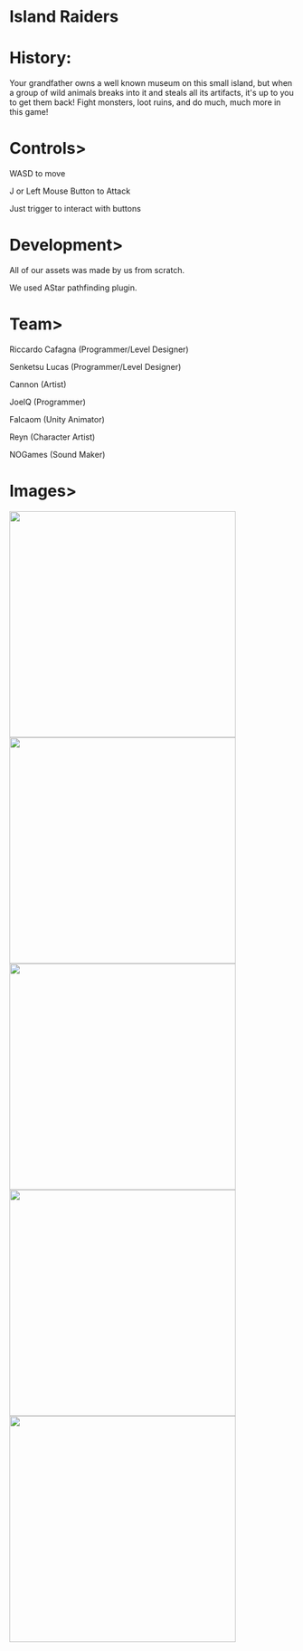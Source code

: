 # Island Raiders

# History: 

Your grandfather owns a well known museum on this small island, but when a group of wild animals breaks into it and steals all its artifacts, it's up to you to get them back! Fight monsters, loot ruins, and do much, much more in this game!

# Controls>

WASD to move

J or Left Mouse Button to Attack

Just trigger to interact with buttons

# Development>
All of our assets was made by us from scratch.

We used AStar pathfinding plugin. 

# Team>

Riccardo Cafagna (Programmer/Level Designer)

Senketsu Lucas (Programmer/Level Designer)

Cannon (Artist)

JoelQ (Programmer)

Falcaom (Unity Animator)

Reyn (Character Artist)

NOGames (Sound Maker)

# Images>

<img src="https://img.itch.zone/aW1hZ2UvNDkwNzQxLzI1MzY1NzAucG5n/original/6LTasR.png" width=400/> <img src="https://img.itch.zone/aW1hZ2UvNDkwNzQxLzI1MzY1NzEucG5n/original/UPk5Hw.png" width=400/>
<img src="https://img.itch.zone/aW1hZ2UvNDkwNzQxLzI1MzY1NzIucG5n/original/tQ87cR.png" width=400/> <img src="https://img.itch.zone/aW1hZ2UvNDkwNzQxLzI1MzY1NzYucG5n/original/guQNl1.png" width=400/>
<img src="https://img.itch.zone/aW1hZ2UvNDkwNzQxLzI1MzY1NzMucG5n/original/8NZdGZ.png" width=400/>
